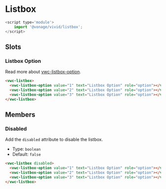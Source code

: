 # Listbox

```js
<script type='module'>
    import '@vonage/vivid/listbox';
</script>
```

## Slots

### Listbox Option

Read more about [vwc-listbox-option](../../components/listbox-option).

```html preview
<vwc-listbox>
  <vwc-listbox-option value="1" text="Listbox Option" role="option"></vwc-listbox-option>
  <vwc-listbox-option value="2" text="Listbox Option" role="option"></vwc-listbox-option>
  <vwc-listbox-option value="3" text="Listbox Option" role="option"></vwc-listbox-option>
</vwc-listbox>
```

## Members

### Disabled

Add the `disabled` attribute to disable the listbox.

- Type: `boolean`
- Default: `false`

```html preview
<vwc-listbox disabled>
  <vwc-listbox-option value="1" text="Listbox Option" role="option"></vwc-listbox-option>
  <vwc-listbox-option value="2" text="Listbox Option" role="option"></vwc-listbox-option>
  <vwc-listbox-option value="3" text="Listbox Option" role="option"></vwc-listbox-option>
</vwc-listbox>
```
